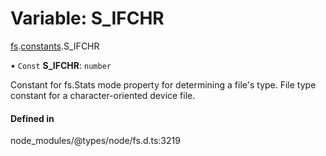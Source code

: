 # Variable: S\_IFCHR

[fs](../modules/fs.md).[constants](../modules/fs.constants.md).S_IFCHR

• `Const` **S\_IFCHR**: `number`

Constant for fs.Stats mode property for determining a file's type. File type constant for a character-oriented device file.

#### Defined in

node_modules/@types/node/fs.d.ts:3219
